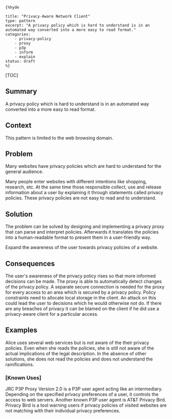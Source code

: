     {%hyde

    title: "Privacy-Aware Network Client"
    type: pattern
    excerpt: "A privacy policy which is hard to understand is in an
    automated way converted into a more easy to read format."
    categories: 
        - privacy-policy
        - proxy
        - p3p
        - inform
        - explain
    status: draft
    %}

[TOC]

<!--### [Also Known As]-->
<!-- All other names the pattern is known by.-->



## Summary
<!-- One short paragraph summarising the pattern.-->

A privacy policy which is hard to understand is in an automated way
converted into a more easy to read format.

## Context
<!-- The situations in which the pattern may apply.-->

This pattern is limited to the web browsing domain.

## Problem
<!-- The problem a pattern addresses, including a list of forces describing why a problem might be difficult to solve.-->

Many websites have privacy policies which are hard to understand for
the general audience.

Many people enter websites with different intentions like shopping,
research, etc. At the same time those responsible collect, use and
release information about a user by explaining it through statements
called privacy policies. These privacy policies are not easy to read
and to understand.

## Solution
<!-- A concise description of how the pattern addresses the problem.-->

The problem can be solved by designing and implementing a privacy
proxy that can parse and interpret policies. Afterwards it translates
the policies into a human-readable format to present them in a
user-friendly way.

<!--goals-->
Expand the awareness of the user towards privacy policies of a
website.

<!--### [Structure]-->
<!--A detailed specification of the structural aspects of the pattern. A class diagram if applicable.-->



<!--### [Implementation]-->
<!--Guidelines for implementing the pattern; code fragments; suggested PETS; policy fragments.-->



## Consequences
<!--The advantages (benefits) and disadvantages (liabilities) of applying the pattern.-->



<!--constraints and consequences-->
The user's awareness of the privacy policy rises so that more informed
decisions can be made. The proxy is able to automatically detect
changes of the privacy policy. A separate secure connection is needed
for the proxy for every access to an area which is secured by a
privacy policy. Policy constraints need to allocate local storage
in the client. An attack on this could lead the user to decisions
which he would otherwise not do. If there are any breaches of
privacy it can be blamed on the client if he did use a
privacy-aware client for a particular access.

<!--### [Constraints]-->
<!-- limitations as a consequence of applying the pattern.-->



## Examples
<!--Motivational example to see how the pattern is applied.-->

Alice uses several web services but is not aware of the their privacy
policies. Even when she reads the policies, she is still not aware of
the actual implications of the legal description. In the absence of
other solutions, she does not read the policies and does not
understand the ramifications.

### [Known Uses]
<!-- Pointers to various applications of the pattern.-->

JRC P3P Proxy Version 2.0 is a P3P user agent acting like an
intermediary. Depending on the specified privacy preferences of a
user, it controls the access to web servers. Another known P3P user
agent is AT&T Privacy Bird. Privacy Bird is a tool warning users if
privacy policies of visited websites are not matching with their
individual privacy preferences.

<!--## See Also-->
<!-- Any pointers to relevant information, not contained in the subfields below.-->



<!--### [Related Patterns]-->
<!-- Supporting and conflicting patterns-->



<!--### [Sources]-->
<!-- References to the original source of the pattern.-->



<!--## General Comments-->
<!-- Separate discussion on the pattern.-->



<!--## Tags-->
<!-- User definable descriptors for additional correlation.-->


